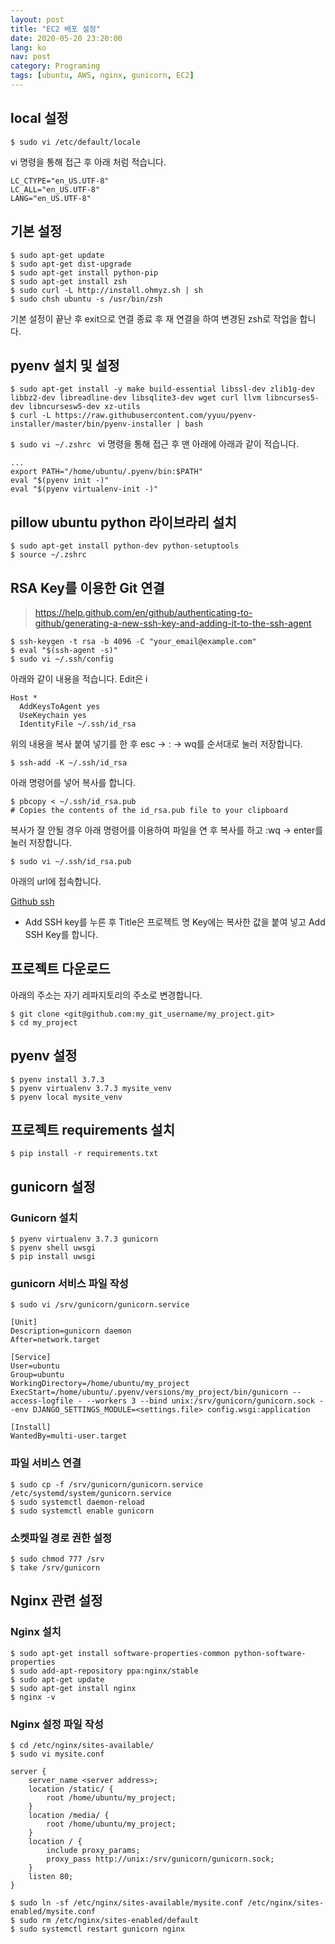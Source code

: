 ```yaml
---
layout: post
title: "EC2 배포 설정"
date: 2020-05-20 23:20:00
lang: ko
nav: post
category: Programing
tags: [ubuntu, AWS, nginx, gunicorn, EC2]
---
```


## local 설정
```$ sudo vi /etc/default/locale```

vi 명령을 통해 접근 후 아래 처럼 적습니다.

```
LC_CTYPE="en_US.UTF-8"
LC_ALL="en_US.UTF-8"
LANG="en_US.UTF-8"
```

## 기본 설정 
```
$ sudo apt-get update
$ sudo apt-get dist-upgrade
$ sudo apt-get install python-pip
$ sudo apt-get install zsh
$ sudo curl -L http://install.ohmyz.sh | sh
$ sudo chsh ubuntu -s /usr/bin/zsh
```
기본 설정이 끝난 후 exit으로 연결 종료 후 재 연결을 하여 변경된 zsh로 작업을 합니다.

## pyenv 설치 및 설정 
```
$ sudo apt-get install -y make build-essential libssl-dev zlib1g-dev libbz2-dev libreadline-dev libsqlite3-dev wget curl llvm libncurses5-dev libncursesw5-dev xz-utils
$ curl -L https://raw.githubusercontent.com/yyuu/pyenv-installer/master/bin/pyenv-installer | bash
```

```$ sudo vi ~/.zshrc ```
vi 명령을 통해 접근 후 맨 아래에 아래과 같이 적습니다.

```
...
export PATH="/home/ubuntu/.pyenv/bin:$PATH"
eval "$(pyenv init -)"
eval "$(pyenv virtualenv-init -)"
```
## pillow ubuntu python 라이브라리 설치
```
$ sudo apt-get install python-dev python-setuptools
$ source ~/.zshrc
```

## RSA Key를 이용한 Git 연결 

> https://help.github.com/en/github/authenticating-to-github/generating-a-new-ssh-key-and-adding-it-to-the-ssh-agent

```
$ ssh-keygen -t rsa -b 4096 -C "your_email@example.com"
$ eval "$(ssh-agent -s)"
$ sudo vi ~/.ssh/config

```

아래와 같이 내용을 적습니다. Edit은 i

```
Host *
  AddKeysToAgent yes
  UseKeychain yes
  IdentityFile ~/.ssh/id_rsa
```

위의 내용을 복사 붙여 넣기를 한 후 esc -> : -> wq를 순서대로 눌러 저장합니다.

```
$ ssh-add -K ~/.ssh/id_rsa
```

아래 명령어를 넣어 복사를 합니다.

```
$ pbcopy < ~/.ssh/id_rsa.pub
# Copies the contents of the id_rsa.pub file to your clipboard
```

복사가 잘 안될 경우 아래 명령어를 이용하여 파일을 연 후 복사를 하고 :wq -> enter를 눌러 저장합니다.

```
$ sudo vi ~/.ssh/id_rsa.pub
```

아래의 url에 접속합니다.

[Github ssh](https://github.com/settings/keys)

- Add SSH key를 누른 후 Title은 프로젝트 명 Key에는 복사한 값을 붙여 넣고 Add SSH Key를 합니다.

## 프로젝트 다운로드 

아래의 주소는 자기 레파지토리의 주소로 변경합니다. 

```
$ git clone <git@github.com:my_git_username/my_project.git>
$ cd my_project
```

## pyenv 설정

```
$ pyenv install 3.7.3
$ pyenv virtualenv 3.7.3 mysite_venv
$ pyenv local mysite_venv
```

## 프로젝트 requirements 설치

```
$ pip install -r requirements.txt 
```


## gunicorn 설정


### Gunicorn 설치
```
$ pyenv virtualenv 3.7.3 gunicorn
$ pyenv shell uwsgi
$ pip install uwsgi
```

### gunicorn 서비스 파일 작성

```
$ sudo vi /srv/gunicorn/gunicorn.service
```

```
[Unit]
Description=gunicorn daemon
After=network.target

[Service]
User=ubuntu
Group=ubuntu
WorkingDirectory=/home/ubuntu/my_project
ExecStart=/home/ubuntu/.pyenv/versions/my_project/bin/gunicorn --access-logfile - --workers 3 --bind unix:/srv/gunicorn/gunicorn.sock --env DJANGO_SETTINGS_MODULE=<settings.file> config.wsgi:application

[Install]
WantedBy=multi-user.target
```

### 파일 서비스 연결

```
$ sudo cp -f /srv/gunicorn/gunicorn.service /etc/systemd/system/gunicorn.service
$ sudo systemctl daemon-reload
$ sudo systemctl enable gunicorn
```

### 소켓파일 경로 권한 설정

```
$ sudo chmod 777 /srv
$ take /srv/gunicorn
```



## Nginx 관련 설정 

### Nginx 설치 

```
$ sudo apt-get install software-properties-common python-software-properties
$ sudo add-apt-repository ppa:nginx/stable
$ sudo apt-get update
$ sudo apt-get install nginx
$ nginx -v
```

### Nginx 설정 파일 작성 
```
$ cd /etc/nginx/sites-available/
$ sudo vi mysite.conf
```

```
server {
    server_name <server address>;
    location /static/ {
        root /home/ubuntu/my_project;
    }
    location /media/ {
        root /home/ubuntu/my_project;
    }
    location / {
        include proxy_params;
        proxy_pass http://unix:/srv/gunicorn/gunicorn.sock;
    }
    listen 80;
}
```

```
$ sudo ln -sf /etc/nginx/sites-available/mysite.conf /etc/nginx/sites-enabled/mysite.conf
$ sudo rm /etc/nginx/sites-enabled/default
$ sudo systemctl restart gunicorn nginx
```

